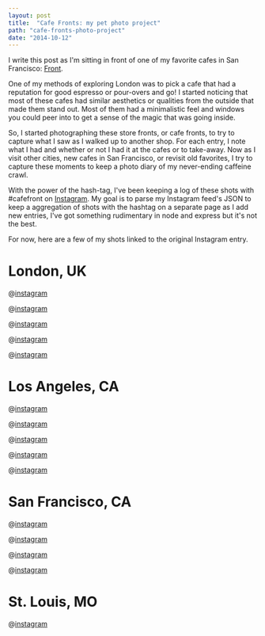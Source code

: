 ```yaml
---
layout: post
title:  "Cafe Fronts: my pet photo project"
path: "cafe-fronts-photo-project"
date: "2014-10-12"
---
```

I write this post as I'm sitting in front of one of my favorite cafes in San Francisco: [Front](https://www.frontsf.com/).

One of my methods of exploring London was to pick a cafe that had a reputation for good espresso or pour-overs and go!
I started noticing that most of these cafes had similar aesthetics or qualities from the outside that made them stand out.
Most of them had a minimalistic feel and windows you could peer into to get a sense of the magic that was going inside.

So, I started photographing these store fronts, or cafe fronts, to try to capture what I saw as I walked up to another shop. For each entry, I note what I had and whether or not I had it at the cafes or to take-away.
Now as I visit other cities, new cafes in San Francisco, or revisit old favorites, I try to capture these moments to keep a photo diary of my never-ending caffeine crawl.

With the power of the hash-tag, I've been keeping a log of these shots with #cafefront on [Instagram](http://instagram.com/pmocampo).
My goal is to parse my Instagram feed's JSON to keep a aggregation of shots with the hashtag on a separate page as I add new entries, I've got something rudimentary in node and express but it's not the best.

For now, here are a few of my shots linked to the original Instagram entry.

# London, UK

@[instagram](shyhHLJZCt)

@[instagram](shvKh4JZND)

@[instagram](sh052qpZGR)

@[instagram](sh1FOvJZGf)

@[instagram](shvWFxJZNY)

# Los Angeles, CA

@[instagram](t0PNSHJZLY)

@[instagram](t0OPejpZJb)

@[instagram](t0Gxd9JZL-)

@[instagram](twSrYpJZBZ)

@[instagram](twRtrtJZPj)

# San Francisco, CA

@[instagram](tYHCsfpZAM)

@[instagram](tQJieIJZOq)

@[instagram](sxgS1SJZO9)

@[instagram](skUDOBJZAI)

# St. Louis, MO
@[instagram](tRPjRCpZJG)
